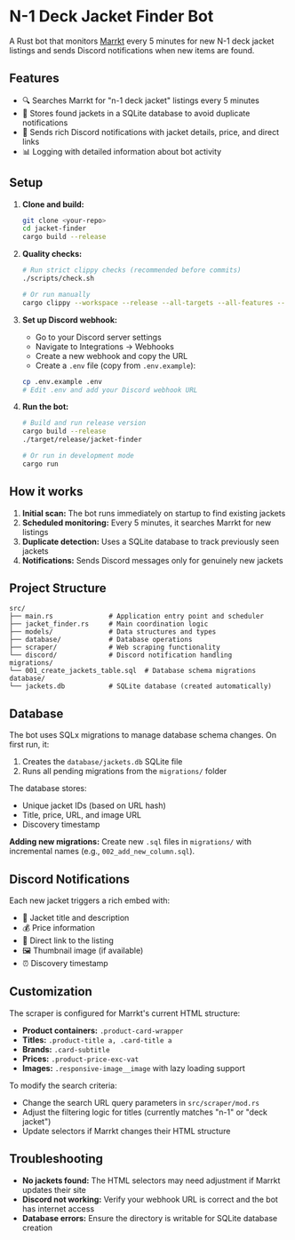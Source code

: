 # N-1 Deck Jacket Finder Bot

A Rust bot that monitors [Marrkt](https://www.marrkt.com/search) every 5 minutes for new N-1 deck jacket listings and sends Discord notifications when new items are found.

## Features

- 🔍 Searches Marrkt for "n-1 deck jacket" listings every 5 minutes
- 💾 Stores found jackets in a SQLite database to avoid duplicate notifications
- 🚀 Sends rich Discord notifications with jacket details, price, and direct links
- 📊 Logging with detailed information about bot activity

## Setup

1. **Clone and build:**
   ```bash
   git clone <your-repo>
   cd jacket-finder
   cargo build --release
   ```

2. **Quality checks:**
   ```bash
   # Run strict clippy checks (recommended before commits)
   ./scripts/check.sh
   
   # Or run manually
   cargo clippy --workspace --release --all-targets --all-features -- --deny warnings -D warnings -W clippy::correctness -W clippy::suspicious -W clippy::complexity -W clippy::perf -W clippy::style -W clippy::pedantic
   ```

3. **Set up Discord webhook:**
   - Go to your Discord server settings
   - Navigate to Integrations → Webhooks
   - Create a new webhook and copy the URL
   - Create a `.env` file (copy from `.env.example`):
   ```bash
   cp .env.example .env
   # Edit .env and add your Discord webhook URL
   ```

4. **Run the bot:**
   ```bash
   # Build and run release version
   cargo build --release
   ./target/release/jacket-finder
   
   # Or run in development mode
   cargo run
   ```

## How it works

1. **Initial scan:** The bot runs immediately on startup to find existing jackets
2. **Scheduled monitoring:** Every 5 minutes, it searches Marrkt for new listings
3. **Duplicate detection:** Uses a SQLite database to track previously seen jackets
4. **Notifications:** Sends Discord messages only for genuinely new jackets

## Project Structure

```
src/
├── main.rs              # Application entry point and scheduler
├── jacket_finder.rs     # Main coordination logic
├── models/              # Data structures and types
├── database/            # Database operations
├── scraper/             # Web scraping functionality
└── discord/             # Discord notification handling
migrations/
└── 001_create_jackets_table.sql  # Database schema migrations
database/
└── jackets.db           # SQLite database (created automatically)
```

## Database

The bot uses SQLx migrations to manage database schema changes. On first run, it:
1. Creates the `database/jackets.db` SQLite file 
2. Runs all pending migrations from the `migrations/` folder

The database stores:
- Unique jacket IDs (based on URL hash)
- Title, price, URL, and image URL  
- Discovery timestamp

**Adding new migrations:** Create new `.sql` files in `migrations/` with incremental names (e.g., `002_add_new_column.sql`).

## Discord Notifications

Each new jacket triggers a rich embed with:
- 🧥 Jacket title and description  
- 💰 Price information
- 🔗 Direct link to the listing
- 🖼️ Thumbnail image (if available)
- ⏰ Discovery timestamp

## Customization

The scraper is configured for Marrkt's current HTML structure:
- **Product containers:** `.product-card-wrapper`
- **Titles:** `.product-title a, .card-title a` 
- **Brands:** `.card-subtitle`
- **Prices:** `.product-price-exc-vat`
- **Images:** `.responsive-image__image` with lazy loading support

To modify the search criteria:
- Change the search URL query parameters in `src/scraper/mod.rs`
- Adjust the filtering logic for titles (currently matches "n-1" or "deck jacket")
- Update selectors if Marrkt changes their HTML structure

## Troubleshooting

- **No jackets found:** The HTML selectors may need adjustment if Marrkt updates their site
- **Discord not working:** Verify your webhook URL is correct and the bot has internet access
- **Database errors:** Ensure the directory is writable for SQLite database creation